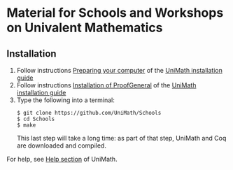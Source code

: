 # Material for Schools and Workshops on Univalent Mathematics

## Installation
1. Follow instructions [Preparing your computer](https://github.com/UniMath/UniMath/blob/master/INSTALL.md#preparing-your-computer) of the [UniMath installation guide](https://github.com/UniMath/UniMath/blob/master/INSTALL.md)
2. Follow instructions [Installation of ProofGeneral](https://github.com/UniMath/UniMath/blob/master/INSTALL.md#installation-of-proofgeneral-all-operating-systems) of the [UniMath installation guide](https://github.com/UniMath/UniMath/blob/master/INSTALL.md)
3. Type the following into a terminal:
   ```
   $ git clone https://github.com/UniMath/Schools
   $ cd Schools
   $ make
   ```
   This last step will take a long time: as part of that step, UniMath and Coq are downloaded and compiled.
 
 For help, see [Help section](https://github.com/UniMath/UniMath#discussing-unimath--getting-help) of UniMath.
